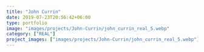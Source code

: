 ```yaml
---
title: "John Currin"
date: 2019-07-23T20:56:42+06:00
type: portfolio
image: "images/projects/John-Currin/john_currin_real_5.webp"
category: ["REAL"]
project_images: ["images/projects/John-Currin/john_currin_real_5.webp"]
---
```

